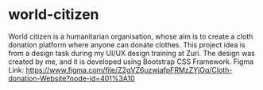 # world-citizen
World citizen is a humanitarian organisation, whose aim is to create a cloth donation platform where anyone can donate clothes. This project idea is from a design task during my UI/UX design training at Zuri. The design was created by me, and it is developed using Bootstrap CSS Framework.
 Figma Link: https://www.figma.com/file/Z2gVZ6uzwiafpFRMzZYjOq/Cloth-donation-Website?node-id=401%3A10